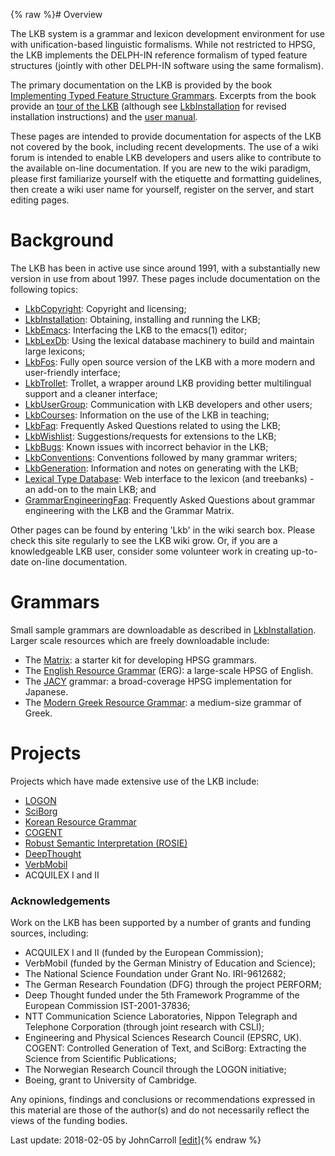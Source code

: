 {% raw %}# Overview

The LKB system is a grammar and lexicon development environment for use
with unification-based linguistic formalisms. While not restricted to
HPSG, the LKB implements the DELPH-IN reference formalism of typed
feature structures (jointly with other DELPH-IN software using the same
formalism).

The primary documentation on the LKB is provided by the book
[Implementing Typed Feature Structure
Grammars](http://cslipublications.stanford.edu/site/1575862603.shtml).
Excerpts from the book provide an [tour of the
LKB](http://cslipublications.stanford.edu/pdf/1575862603h.pdf) (although
see [LkbInstallation](../LkbInstallation) for revised installation
instructions) and the [user
manual](http://cslipublications.stanford.edu/pdf/1575862603usersmanual.pdf).

These pages are intended to provide documentation for aspects of the LKB
not covered by the book, including recent developments. The use of a
wiki forum is intended to enable LKB developers and users alike to
contribute to the available on-line documentation. If you are new to the
wiki paradigm, please first familiarize yourself with the etiquette and
formatting guidelines, then create a wiki user name for yourself,
register on the server, and start editing pages.

# Background

The LKB has been in active use since around 1991, with a substantially
new version in use from about 1997. These pages include documentation on
the following topics:

- [LkbCopyright](../LkbCopyright): Copyright and licensing;
- [LkbInstallation](../LkbInstallation): Obtaining, installing and
running the LKB;
- [LkbEmacs](../LkbEmacs): Interfacing the LKB to the emacs(1) editor;
- [LkbLexDb](/LkbLexDb): Using the lexical database machinery to build
and maintain large lexicons;
- [LkbFos](../LkbFos): Fully open source version of the LKB with a more
modern and user-friendly interface;
- [LkbTrollet](../LkbTrollet): Trollet, a wrapper around LKB providing
better multilingual support and a cleaner interface;
- [LkbUserGroup](../LkbUserGroup): Communication with LKB developers and
other users;
- [LkbCourses](../LkbCourses): Information on the use of the LKB in
teaching;
- [LkbFaq](../LkbFaq): Frequently Asked Questions related to using the
LKB;
- [LkbWishlist](../LkbWishlist): Suggestions/requests for extensions to
the LKB;
- [LkbBugs](../LkbBugs): Known issues with incorrect behavior in the LKB;
- [LkbConventions](../LkbConventions): Conventions followed by many
grammar writers;
- [LkbGeneration](../LkbGeneration): Information and notes on generating
with the LKB;
- [Lexical Type Database](https://blog.inductorsoftware.com/docsproto/garage/LkbLtdb): Web interface to the lexicon (and
treebanks) - an add-on to the main LKB; and
- [GrammarEngineeringFaq](/GrammarEngineeringFaq): Frequently Asked
Questions about grammar engineering with the LKB and the Grammar
Matrix.

Other pages can be found by entering 'Lkb' in the wiki search box.
Please check this site regularly to see the LKB wiki grow. Or, if you
are a knowledgeable LKB user, consider some volunteer work in creating
up-to-date on-line documentation.

# Grammars

Small sample grammars are downloadable as described in
[LkbInstallation](../LkbInstallation). Larger scale resources which are
freely downloadable include:

- The [Matrix](http://www.delph-in.net/matrix/): a starter kit for
developing HPSG grammars.
- The [English Resource Grammar](http://www.delph-in.net/erg/) (ERG):
a large-scale HPSG of English.
- The [JACY](http://www.delph-in.net/jacy/) grammar: a broad-coverage
HPSG implementation for Japanese.
- The [Modern Greek Resource Grammar](http://www.delph-in.net/mgrg/):
a medium-size grammar of Greek.

# Projects

Projects which have made extensive use of the LKB include:

- [LOGON](http://www.emmtee.net/)
- [SciBorg](http://gow.epsrc.ac.uk/NGBOViewGrant.aspx?GrantRef=EP/C010035/1)
- [Korean Resource
Grammar](http://web.khu.ac.kr/~jongbok/projects/krg.html)
- [COGENT](http://gow.epsrc.ac.uk/NGBOViewGrant.aspx?GrantRef=GR/S24497/01)
- [Robust Semantic Interpretation
(ROSIE)](http://www.hcrc.ed.ac.uk/stanford/project-data2.cgi?datafile=data-28-03-03.tab&project=6)
- [DeepThought](http://www.project-deepthought.net/)
- [VerbMobil](http://verbmobil.dfki.de/)
- ACQUILEX I and II

### Acknowledgements

Work on the LKB has been supported by a number of grants and funding
sources, including:

- ACQUILEX I and II (funded by the European Commission);
- VerbMobil (funded by the German Ministry of Education and Science);
- The National Science Foundation under Grant No. IRI-9612682;
- The German Research Foundation (DFG) through the project PERFORM;
- Deep Thought funded under the 5th Framework Programme of the
European Commission IST-2001-37836;
- NTT Communication Science Laboratories, Nippon Telegraph and
Telephone Corporation (through joint research with CSLI);
- Engineering and Physical Sciences Research Council (EPSRC, UK).
COGENT: Controlled Generation of Text, and SciBorg: Extracting the
Science from Scientific Publications;
- The Norwegian Research Council through the LOGON initiative;
- Boeing, grant to University of Cambridge.

Any opinions, findings and conclusions or recommendations expressed in
this material are those of the author(s) and do not necessarily reflect
the views of the funding bodies.

Last update: 2018-02-05 by JohnCarroll [[edit](https://github.com/delph-in/docs/wiki/LkbTop/_edit)]{% endraw %}